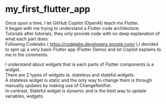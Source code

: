 # my_first_flutter_app

Once upon a time, I let GitHub Copilot (OpenAI) teach me Flutter.<br>
It began with me trying to understand a Flutter code architecture.<br>
Tutorials after tutorials, they only provide code with no deep explanation of what each part does.<br>
Following Codelabs ( https://codelabs.developers.google.com/ ),I decided to spin up a very basic Flutter app (Flutter Demo) and let Copilot explains to me in the comments.

I understand about widgets that is each parts of Flutter components is a widget. <br>
There are 2 types of widgets ie. stateless and stateful widgets. <br>
A stateless widget is static and the only way to change them is through manually updates by making use of ChangeNotifier. <br>
In contrast, Stateful widget is dynamic and is the best way to update variables, widgets.
